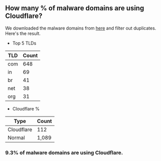## How many % of malware domains are using Cloudflare?


We downloaded the malware domains from [here](https://urlhaus.abuse.ch) and filter out duplicates.
Here's the result.


[//]: # (start replacement)


- Top 5 TLDs

| TLD | Count |
| --- | --- |
| com | 648 |
| in | 69 |
| br | 41 |
| net | 38 |
| org | 31 |


- Cloudflare %

| Type | Count |
| --- | --- |
| Cloudflare | 112 |
| Normal | 1,089 |


### 9.3% of malware domains are using Cloudflare.
